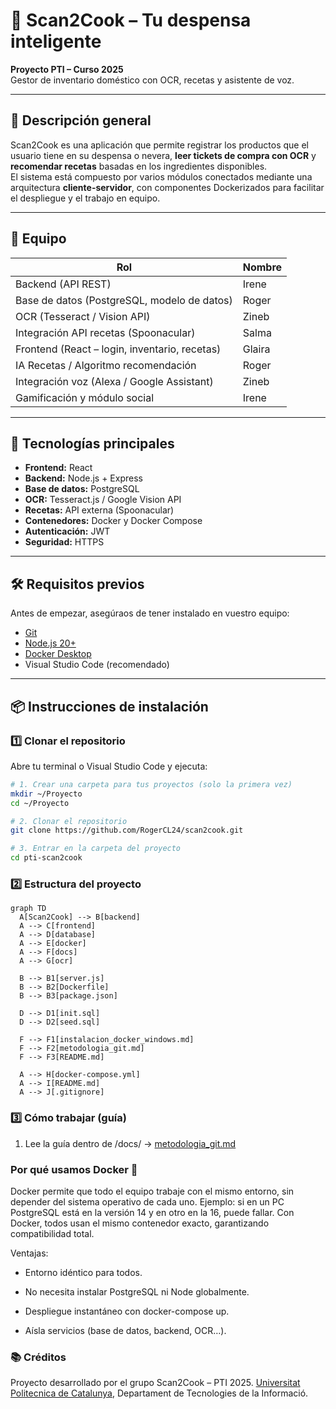 # 🥫 Scan2Cook – Tu despensa inteligente

**Proyecto PTI – Curso 2025**  
Gestor de inventario doméstico con OCR, recetas y asistente de voz.

---

## 🚀 Descripción general

Scan2Cook es una aplicación que permite registrar los productos que el usuario tiene en su despensa o nevera, **leer tickets de compra con OCR** y **recomendar recetas** basadas en los ingredientes disponibles.  
El sistema está compuesto por varios módulos conectados mediante una arquitectura **cliente-servidor**, con componentes Dockerizados para facilitar el despliegue y el trabajo en equipo.

---

## 👥 Equipo

| Rol | Nombre |
|-----|--------|
| Backend (API REST) | Irene |
| Base de datos (PostgreSQL, modelo de datos) | Roger |
| OCR (Tesseract / Vision API) | Zineb |
| Integración API recetas (Spoonacular) | Salma |
| Frontend (React – login, inventario, recetas) | Glaira |
| IA Recetas / Algoritmo recomendación | Roger |
| Integración voz (Alexa / Google Assistant) | Zineb |
| Gamificación y módulo social | Irene |


---

## 🧩 Tecnologías principales

- **Frontend:** React  
- **Backend:** Node.js + Express  
- **Base de datos:** PostgreSQL  
- **OCR:** Tesseract.js / Google Vision API  
- **Recetas:** API externa (Spoonacular)  
- **Contenedores:** Docker y Docker Compose  
- **Autenticación:** JWT  
- **Seguridad:** HTTPS  

---

## 🛠️ Requisitos previos

Antes de empezar, asegúraos de tener instalado en vuestro equipo:

- [Git](https://git-scm.com/downloads)
- [Node.js 20+](https://nodejs.org/)
- [Docker Desktop](docs/instalacion-docker-windows.md)
- Visual Studio Code (recomendado)

---

## 📦 Instrucciones de instalación

### 1️⃣ Clonar el repositorio
Abre tu terminal o Visual Studio Code y ejecuta:

```bash
# 1. Crear una carpeta para tus proyectos (solo la primera vez)
mkdir ~/Proyecto
cd ~/Proyecto

# 2. Clonar el repositorio
git clone https://github.com/RogerCL24/scan2cook.git

# 3. Entrar en la carpeta del proyecto
cd pti-scan2cook
```

### 2️⃣ Estructura del proyecto

```mermaid
graph TD
  A[Scan2Cook] --> B[backend]
  A --> C[frontend]
  A --> D[database]
  A --> E[docker]
  A --> F[docs]
  A --> G[ocr]
  
  B --> B1[server.js]
  B --> B2[Dockerfile]
  B --> B3[package.json]
  
  D --> D1[init.sql]
  D --> D2[seed.sql]
  
  F --> F1[instalacion_docker_windows.md]
  F --> F2[metodologia_git.md]
  F --> F3[README.md]
  
  A --> H[docker-compose.yml]
  A --> I[README.md]
  A --> J[.gitignore]
```

### 3️⃣ Cómo trabajar (guía)
1. Lee la guía dentro de /docs/ -> [metodologia_git.md](docs/metodologia_git.md)

### Por qué usamos Docker 🐳
Docker permite que todo el equipo trabaje con el mismo entorno, sin depender del sistema operativo de cada uno.
Ejemplo: si en un PC PostgreSQL está en la versión 14 y en otro en la 16, puede fallar.
Con Docker, todos usan el mismo contenedor exacto, garantizando compatibilidad total.

Ventajas:

- Entorno idéntico para todos.

- No necesita instalar PostgreSQL ni Node globalmente.

- Despliegue instantáneo con docker-compose up.

- Aísla servicios (base de datos, backend, OCR…).

### 📚 Créditos
Proyecto desarrollado por el grupo Scan2Cook – PTI 2025.
[Universitat Politecnica de Catalunya](https://github.com/UPC), Departament de Tecnologies de la Informació.